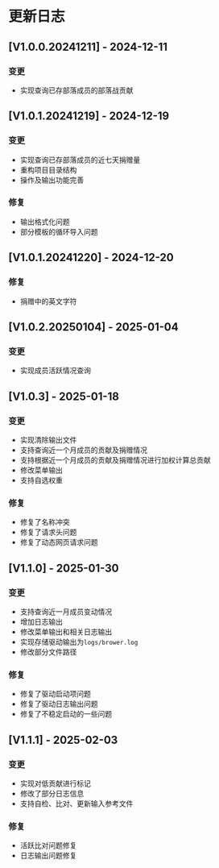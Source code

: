 # 更新日志
## [V1.0.0.20241211] - 2024-12-11
### 变更
* 实现查询已存部落成员的部落战贡献
## [V1.0.1.20241219] - 2024-12-19
### 变更
* 实现查询已存部落成员的近七天捐赠量
* 重构项目目录结构
* 操作及输出功能完善
### 修复
* 输出格式化问题
* 部分模板的循环导入问题
## [V1.0.1.20241220] - 2024-12-20
### 修复
* 捐赠中的英文字符
## [V1.0.2.20250104] - 2025-01-04
### 变更 
* 实现成员活跃情况查询
## [V1.0.3] - 2025-01-18
### 变更
* 实现清除输出文件
* 支持查询近一个月成员的贡献及捐赠情况
* 支持根据近一个月成员的贡献及捐赠情况进行加权计算总贡献
* 修改菜单输出
* 支持自选权重
### 修复 
* 修复了名称冲突
* 修复了请求头问题
* 修复了动态网页请求问题
## [V1.1.0] - 2025-01-30
### 变更
* 支持查询近一月成员变动情况
* 增加日志输出
* 修改菜单输出和相关日志输出
* 实现存储驱动输出为`logs/brower.log`
* 修改部分文件路径
### 修复
* 修复了驱动启动项问题
* 修复了驱动日志输出问题
* 修复了不稳定启动的一些问题
## [V1.1.1] - 2025-02-03
### 变更
* 实现对低贡献进行标记
* 修改了部分日志信息
* 支持自检、比对、更新输入参考文件
### 修复
* 活跃比对问题修复
* 日志输出问题修复
